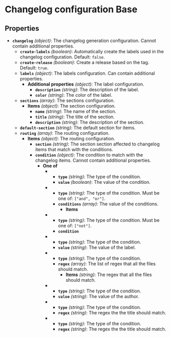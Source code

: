 # Changelog configuration Base

## Properties

- **`changelog`** _(object)_: The changelog generation configuration. Cannot contain additional properties.
  - **`create-labels`** _(boolean)_: Automatically create the labels used in the changelog configuration. Default: `false`.
  - **`create-release`** _(boolean)_: Create a release based on the tag. Default: `true`.
  - **`labels`** _(object)_: The labels configuration. Can contain additional properties.
    - **Additional properties** _(object)_: The label configuration.
      - **`description`** _(string)_: The description of the label.
      - **`color`** _(string)_: The color of the label.
  - **`sections`** _(array)_: The sections configuration.
    - **Items** _(object)_: The section configuration.
      - **`name`** _(string)_: The name of the section.
      - **`title`** _(string)_: The title of the section.
      - **`description`** _(string)_: The description of the section.
  - **`default-section`** _(string)_: The default section for items.
  - **`routing`** _(array)_: The routing configuration.
    - **Items** _(object)_: The routing configuration.
      - **`section`** _(string)_: The section section affected to changelog items that match with the conditions.
      - **`condition`** _(object)_: The condition to match with the changelog items. Cannot contain additional properties.
        - **One of**
          - - **`type`** _(string)_: The type of the condition.
            - **`value`** _(boolean)_: The value of the condition.
          - - **`type`** _(string)_: The type of the condition. Must be one of: `["and", "or"]`.
            - **`conditions`** _(array)_: The value of the conditions.
              - **Items**
          - - **`type`** _(string)_: The type of the condition. Must be one of: `["not"]`.
            - **`condition`**
          - - **`type`** _(string)_: The type of the condition.
            - **`value`** _(string)_: The value of the label.
          - - **`type`** _(string)_: The type of the condition.
            - **`regex`** _(array)_: The list of regex that all the files should match.
              - **Items** _(string)_: The regex that all the files should match.
          - - **`type`** _(string)_: The type of the condition.
            - **`value`** _(string)_: The value of the author.
          - - **`type`** _(string)_: The type of the condition.
            - **`regex`** _(string)_: The regex the the title should match.
          - - **`type`** _(string)_: The type of the condition.
            - **`regex`** _(string)_: The regex the the title should match.
